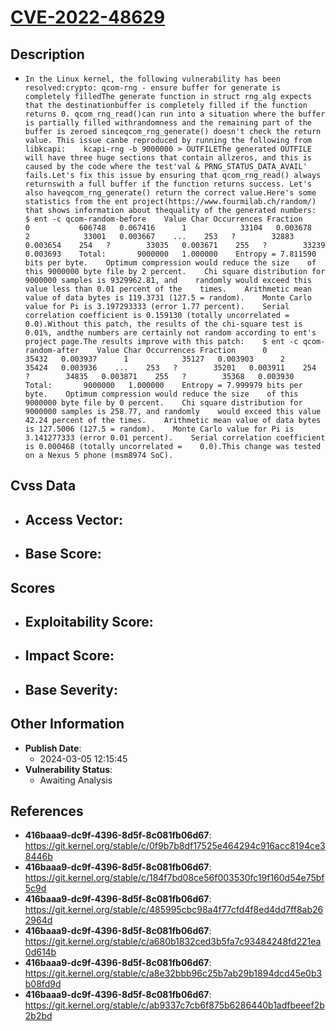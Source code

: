 
# [CVE-2022-48629](https://cve.mitre.org/cgi-bin/cvename.cgi?name=CVE-2022-48629)

## Description

- `In the Linux kernel, the following vulnerability has been resolved:crypto: qcom-rng - ensure buffer for generate is completely filledThe generate function in struct rng_alg expects that the destinationbuffer is completely filled if the function returns 0. qcom_rng_read()can run into a situation where the buffer is partially filled withrandomness and the remaining part of the buffer is zeroed sinceqcom_rng_generate() doesn't check the return value. This issue canbe reproduced by running the following from libkcapi:    kcapi-rng -b 9000000 > OUTFILEThe generated OUTFILE will have three huge sections that contain allzeros, and this is caused by the code where the test'val & PRNG_STATUS_DATA_AVAIL' fails.Let's fix this issue by ensuring that qcom_rng_read() always returnswith a full buffer if the function returns success. Let's also haveqcom_rng_generate() return the correct value.Here's some statistics from the ent project(https://www.fourmilab.ch/random/) that shows information about thequality of the generated numbers:    $ ent -c qcom-random-before    Value Char Occurrences Fraction      0           606748   0.067416      1            33104   0.003678      2            33001   0.003667    ...    253   ?        32883   0.003654    254   ?        33035   0.003671    255   ?        33239   0.003693    Total:       9000000   1.000000    Entropy = 7.811590 bits per byte.    Optimum compression would reduce the size    of this 9000000 byte file by 2 percent.    Chi square distribution for 9000000 samples is 9329962.81, and    randomly would exceed this value less than 0.01 percent of the    times.    Arithmetic mean value of data bytes is 119.3731 (127.5 = random).    Monte Carlo value for Pi is 3.197293333 (error 1.77 percent).    Serial correlation coefficient is 0.159130 (totally uncorrelated =    0.0).Without this patch, the results of the chi-square test is 0.01%, andthe numbers are certainly not random according to ent's project page.The results improve with this patch:    $ ent -c qcom-random-after    Value Char Occurrences Fraction      0            35432   0.003937      1            35127   0.003903      2            35424   0.003936    ...    253   ?        35201   0.003911    254   ?        34835   0.003871    255   ?        35368   0.003930    Total:       9000000   1.000000    Entropy = 7.999979 bits per byte.    Optimum compression would reduce the size    of this 9000000 byte file by 0 percent.    Chi square distribution for 9000000 samples is 258.77, and randomly    would exceed this value 42.24 percent of the times.    Arithmetic mean value of data bytes is 127.5006 (127.5 = random).    Monte Carlo value for Pi is 3.141277333 (error 0.01 percent).    Serial correlation coefficient is 0.000468 (totally uncorrelated =    0.0).This change was tested on a Nexus 5 phone (msm8974 SoC).`

## Cvss Data

- **Access Vector**:
  - 
- **Base Score**:
  - 

## Scores

- **Exploitability Score**:
  - 
- **Impact Score**:
  - 
- **Base Severity**:
  - 

## Other Information

- **Publish Date**:
  - 2024-03-05 12:15:45
- **Vulnerability Status**:
  - Awaiting Analysis

## References

- **416baaa9-dc9f-4396-8d5f-8c081fb06d67**: https://git.kernel.org/stable/c/0f9b7b8df17525e464294c916acc8194ce38446b
- **416baaa9-dc9f-4396-8d5f-8c081fb06d67**: https://git.kernel.org/stable/c/184f7bd08ce56f003530fc19f160d54e75bf5c9d
- **416baaa9-dc9f-4396-8d5f-8c081fb06d67**: https://git.kernel.org/stable/c/485995cbc98a4f77cfd4f8ed4dd7ff8ab262964d
- **416baaa9-dc9f-4396-8d5f-8c081fb06d67**: https://git.kernel.org/stable/c/a680b1832ced3b5fa7c93484248fd221ea0d614b
- **416baaa9-dc9f-4396-8d5f-8c081fb06d67**: https://git.kernel.org/stable/c/a8e32bbb96c25b7ab29b1894dcd45e0b3b08fd9d
- **416baaa9-dc9f-4396-8d5f-8c081fb06d67**: https://git.kernel.org/stable/c/ab9337c7cb6f875b6286440b1adfbeeef2b2b2bd
